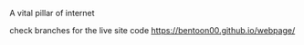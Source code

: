 A vital pillar of internet 

check branches for the live site code
https://bentoon00.github.io/webpage/